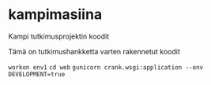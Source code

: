 # kampimasiina
Kampi tutkimusprojektin koodit

Tämä on tutkimushankketta varten rakennetut koodit

`workon env1`
`cd web`
`gunicorn crank.wsgi:application --env DEVELOPMENT=true`
